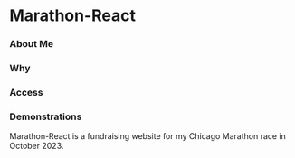 # Marathon-React 

### About Me 

### Why 
 
### Access 

### Demonstrations 

Marathon-React is a fundraising website for my Chicago Marathon race in October 2023. 

